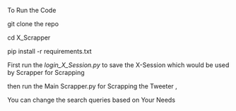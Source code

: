 To Run the Code 

git clone the repo 

cd X_Scrapper

pip install -r requirements.txt

First run the _login_X_Session.py_  to save the X-Session which would be used by Scrapper for Scrapping

then run the Main Scrapper.py for Scrapping the Tweeter , 

You can change the search queries based on Your Needs
